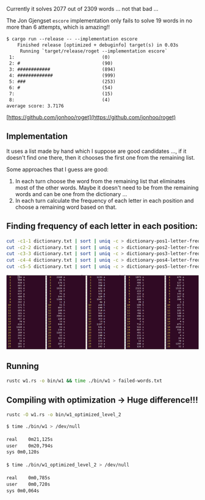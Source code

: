 
Currently it solves 2077 out of 2309 words ... not that bad ...

The Jon Gjengset `escore` implementation only fails to solve 19 words in no more than
6 attempts, which is amazing!!

```
$ cargo run --release -- --implementation escore
    Finished release [optimized + debuginfo] target(s) in 0.03s
     Running `target/release/roget --implementation escore`
 1:                                (0)
 2: #                              (90)
 3: ############                   (894)
 4: #############                  (999)
 5: ###                            (253)
 6: #                              (54)
 7:                                (15)
 8:                                (4)
average score: 3.7176
```

[https://github.com/jonhoo/roget](https://github.com/jonhoo/roget)

## Implementation

It uses a list made by hand which I suppose are good
candidates ..., if it doesn't find one there, then it chooses the first
one from the remaining list.

Some approaches that I guess are good:
  1. In each turn choose the word from the remaining list that
  eliminates most of the other words. Maybe it doesn't need to be from
  the remaining words and can be one from the dictionary ...
  2. In each turn calculate the frequency of each letter in each position
  and choose a remaining word based on that.

## Finding frequency of each letter in each position:


```sh
cut -c1-1 dictionary.txt | sort | uniq -c > dictionary-pos1-letter-frequency.txt
cut -c2-2 dictionary.txt | sort | uniq -c > dictionary-pos2-letter-frequency.txt
cut -c3-3 dictionary.txt | sort | uniq -c > dictionary-pos3-letter-frequency.txt
cut -c4-4 dictionary.txt | sort | uniq -c > dictionary-pos4-letter-frequency.txt
cut -c5-5 dictionary.txt | sort | uniq -c > dictionary-pos5-letter-frequency.txt
```

![Letter Frequency Per Position](letters-frequency-per-position.png)

## Running

```sh
rustc w1.rs -o bin/w1 && time ./bin/w1 > failed-words.txt
```

## Compiling with optimization -> Huge difference!!!


```sh
rustc -O w1.rs -o bin/w1_optimized_level_2
```

```sh
$ time ./bin/w1 > /dev/null

real	0m21,125s
user	0m20,794s
sys	0m0,120s

$ time ./bin/w1_optimized_level_2 > /dev/null

real	0m0,785s
user	0m0,720s
sys	0m0,064s
```
